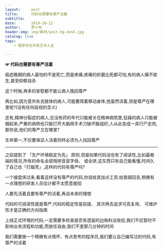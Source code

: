 ```yaml
---
layout:     post
title:      代码也需要有尊严活着
subtitle:   
date:       2019-10-12
author:     罗小布
header-img: img/素材/post-bg-desk.jpg
catalog: true
tags:
    - 程序员也可有艺术人生

---
```




**☞  代码也需要有尊严活着**



癌症晚期的病人最怕的不是死亡,而是疼痛,疼痛的折磨比死都可怕,有的病人痛不欲生,甚至抑郁自杀

这个时候,再多的安慰都不能让病人挽回尊严

再比如,因为意外失去肢体的病人,可能要爬着移动身体,他虽然活着,但是尊严在哪里呢?(没有任何歧视的含义)

还有,精神分裂症的病人,在没有药的年代只能被关在精神病院里,狂躁的病人只能被捆起来,严重的病例也只能打开大脑用手术刀破坏脑组织,人从此变成一具行尸走肉,那你说,他们的尊严又在哪里?

生命第一,不仅要保证人活着同样必须为人找回尊严

---

之前提到了 「生产环境稳定为先」 原则,但是如果代码没也有了阅读性,比如最极端的情况,所有的命名全部用拼音首字母、 或全拼,这东西只有自己能看懂,时间久了自己也「打脑壳」,这样的代码有尊严吗?

一个接盘侠过来,看着这样没有尊严的代码,你说给其加点工资,给我钢回去,稍微有一点理想的研发人员估计都不太愿意接招

人要先活着且要有尊严的活着,再谈未来的理想

代码的可阅读性就是尊严,代码的稳定性是前提、 其次再去追求可高复用、 可维护性才是正确的方向指南

上线正式环境的代码,一定需要多检查是否有遗留的边角料没收拾,我们不应暂时不影响业务流程和功能,而放任自由,我们不差那几分钟的时间

我们需要做一个稍微有点情怀、有点思考的程序员,我们要让自己编写过的代码,有尊严的活着







